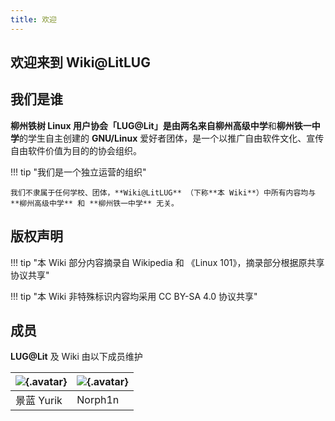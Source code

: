 ```yaml
---
title: 欢迎
---
```


## 欢迎来到 **Wiki@LitLUG**

## 我们是谁

**柳州铁树 Linux 用户协会「LUG@Lit」**是由两名来自**柳州高级中学**和**柳州铁一中学**的学生自主创建的 **GNU/Linux** 爱好者团体，是一个以推广自由软件文化、宣传自由软件价值为目的的协会组织。

!!! tip "我们是一个独立运营的组织"

    我们不隶属于任何学校、团体，**Wiki@LitLUG** （下称**本 Wiki**）中所有内容均与 **柳州高级中学** 和 **柳州铁一中学** 无关。

## 版权声明

!!! tip "本 Wiki 部分内容摘录自 Wikipedia 和 《Linux 101》，摘录部分根据原共享协议共享"

!!! tip "本 Wiki 非特殊标识内容均采用 CC BY-SA 4.0 协议共享"

## 成员

**LUG@Lit** 及 Wiki 由以下成员维护

| ![](https://yurik.cafe/favicon/v2/icon@1024px.jpg){.avatar} | ![](https://norph1n.top/usr/themes/Kratos/images/author.jpg){.avatar} |
| ----------------------------------------------------------- | --------------------------------------------------------------------- |
| 景蓝 Yurik                                                  | Norph1n                                                               |

